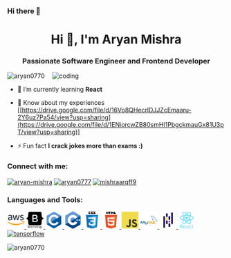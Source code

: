 ### Hi there 👋

<h1 align="center">Hi 👋, I'm Aryan Mishra</h1>
<h3 align="center">Passionate Software Engineer and Frontend Developer</h3>
<img align="right" alt="coding" width="400" src="https://user-images.githubusercontent.com/55389276/140866485-8fb1c876-9a8f-4d6a-98dc-08c4981eaf70.gif">

<p align="left"> <img src="https://komarev.com/ghpvc/?username=aryan0770&label=Profile%20views&color=0e75b6&style=flat" alt="aryan0770" /> </p>

- 🌱 I’m currently learning **React**

- 📄 Know about my experiences [[https://drive.google.com/file/d/16Vo8QHecrlDJJZcEmaaru-2Y6uz7Pa54/view?usp=sharing](https://drive.google.com/file/d/1ENiorcwZB80smHI1PbgckmauGx81U3pT/view?usp=sharing)]

- ⚡ Fun fact **I crack jokes more than exams :)**

<h3 align="left">Connect with me:</h3>
<p align="left">
<a href="https://www.linkedin.com/in/aryan-mishra-b41598241/" target="blank"><img align="center" src="https://raw.githubusercontent.com/rahuldkjain/github-profile-readme-generator/master/src/images/icons/Social/linked-in-alt.svg" alt="aryan-mishra" height="30" width="40" /></a>
<a href="https://www.codechef.com/users/aryan0777" target="blank"><img align="center" src="https://cdn.jsdelivr.net/npm/simple-icons@3.1.0/icons/codechef.svg" alt="aryan0777" height="30" width="40" /></a>
<a href="https://auth.geeksforgeeks.org/user/mishraarqff9" target="blank"><img align="center" src="https://raw.githubusercontent.com/rahuldkjain/github-profile-readme-generator/master/src/images/icons/Social/geeks-for-geeks.svg" alt="mishraarqff9" height="30" width="40" /></a>
</p>

<h3 align="left">Languages and Tools:</h3>
<p align="left"> <a href="https://aws.amazon.com" target="_blank" rel="noreferrer"> <img src="https://raw.githubusercontent.com/devicons/devicon/master/icons/amazonwebservices/amazonwebservices-original-wordmark.svg" alt="aws" width="40" height="40"/> </a> <a href="https://getbootstrap.com" target="_blank" rel="noreferrer"> <img src="https://raw.githubusercontent.com/devicons/devicon/master/icons/bootstrap/bootstrap-plain-wordmark.svg" alt="bootstrap" width="40" height="40"/> </a> <a href="https://www.cprogramming.com/" target="_blank" rel="noreferrer"> <img src="https://raw.githubusercontent.com/devicons/devicon/master/icons/c/c-original.svg" alt="c" width="40" height="40"/> </a> <a href="https://www.w3schools.com/cpp/" target="_blank" rel="noreferrer"> <img src="https://raw.githubusercontent.com/devicons/devicon/master/icons/cplusplus/cplusplus-original.svg" alt="cplusplus" width="40" height="40"/> </a> <a href="https://www.w3schools.com/css/" target="_blank" rel="noreferrer"> <img src="https://raw.githubusercontent.com/devicons/devicon/master/icons/css3/css3-original-wordmark.svg" alt="css3" width="40" height="40"/> </a> <a href="https://www.w3.org/html/" target="_blank" rel="noreferrer"> <img src="https://raw.githubusercontent.com/devicons/devicon/master/icons/html5/html5-original-wordmark.svg" alt="html5" width="40" height="40"/> </a> <a href="https://developer.mozilla.org/en-US/docs/Web/JavaScript" target="_blank" rel="noreferrer"> <img src="https://raw.githubusercontent.com/devicons/devicon/master/icons/javascript/javascript-original.svg" alt="javascript" width="40" height="40"/> </a> <a href="https://www.mysql.com/" target="_blank" rel="noreferrer"> <img src="https://raw.githubusercontent.com/devicons/devicon/master/icons/mysql/mysql-original-wordmark.svg" alt="mysql" width="40" height="40"/> </a> <a href="https://pandas.pydata.org/" target="_blank" rel="noreferrer"> <img src="https://raw.githubusercontent.com/devicons/devicon/2ae2a900d2f041da66e950e4d48052658d850630/icons/pandas/pandas-original.svg" alt="pandas" width="40" height="40"/> </a> <a href="https://reactjs.org/" target="_blank" rel="noreferrer"> <img src="https://raw.githubusercontent.com/devicons/devicon/master/icons/react/react-original-wordmark.svg" alt="react" width="40" height="40"/> </a> <a href="https://www.tensorflow.org" target="_blank" rel="noreferrer"> <img src="https://www.vectorlogo.zone/logos/tensorflow/tensorflow-icon.svg" alt="tensorflow" width="40" height="40"/> </a> </p>


<p><img align="center" src="https://github-readme-streak-stats.herokuapp.com/?user=aryan0770&" alt="aryan0770" /></p>

